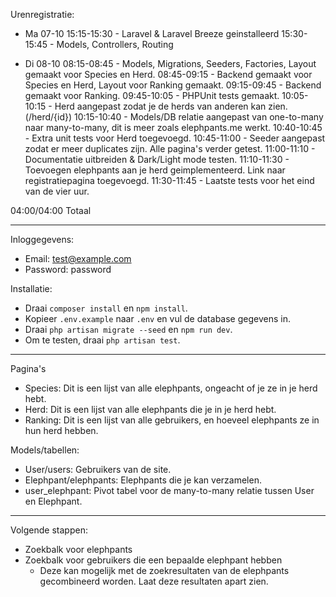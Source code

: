 Urenregistratie:
- Ma 07-10
15:15-15:30 - Laravel & Laravel Breeze geinstalleerd
15:30-15:45 - Models, Controllers, Routing

- Di 08-10
08:15-08:45 - Models, Migrations, Seeders, Factories, Layout gemaakt voor Species en Herd.
08:45-09:15 - Backend gemaakt voor Species en Herd, Layout voor Ranking gemaakt.
09:15-09:45 - Backend gemaakt voor Ranking. 
09:45-10:05 - PHPUnit tests gemaakt.
10:05-10:15 - Herd aangepast zodat je de herds van anderen kan zien. (/herd/{id}) 
10:15-10:40 - Models/DB relatie aangepast van one-to-many naar many-to-many, dit is meer zoals elephpants.me werkt.
10:40-10:45 - Extra unit tests voor Herd toegevoegd.
10:45-11:00 - Seeder aangepast zodat er meer duplicates zijn. Alle pagina's verder getest.
11:00-11:10 - Documentatie uitbreiden & Dark/Light mode testen.
11:10-11:30 - Toevoegen elephpants aan je herd geimplementeerd. Link naar registratiepagina toegevoegd.
11:30-11:45 - Laatste tests voor het eind van de vier uur.

04:00/04:00 Totaal

---

Inloggegevens:
- Email: test@example.com
- Password: password

Installatie:
- Draai `composer install` en `npm install`.
- Kopieer `.env.example` naar `.env` en vul de database gegevens in.
- Draai `php artisan migrate --seed` en `npm run dev`.
- Om te testen, draai `php artisan test`.

---

Pagina's
- Species: Dit is een lijst van alle elephpants, ongeacht of je ze in je herd hebt.
- Herd: Dit is een lijst van alle elephpants die je in je herd hebt.
- Ranking: Dit is een lijst van alle gebruikers, en hoeveel elephpants ze in hun herd hebben.

Models/tabellen:
- User/users: Gebruikers van de site.
- Elephpant/elephpants: Elephpants die je kan verzamelen.
- user_elephpant: Pivot tabel voor de many-to-many relatie tussen User en Elephpant.

---

Volgende stappen:
- Zoekbalk voor elephpants
- Zoekbalk voor gebruikers die een bepaalde elephpant hebben
  - Deze kan mogelijk met de zoekresultaten van de elephpants gecombineerd worden. Laat deze resultaten apart zien.

